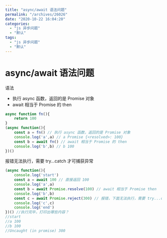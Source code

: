 ```yaml
---
title: "async/await 语法问题"
permalink: "/archives/26026"
date: "2020-10-22 16:04:20"
categories: 
  - "js 异步问题"
  - "默认"
tags: 
  - "js 异步问题"
  - "默认"
---
```


# async/await 语法问题

语法

- 执行 async 函数，返回的是 Promise 对象
- await 相当于 Promise 的 then

``` js 
async function fn(){
    return 100
}
(async function(){
    const a = fn() // 执行 async 函数，返回的是 Promise 对象
    console.log('a',a) // a Promise {<resolved>: 100}
    const b = await fn() // await 相当于 Promise 的 then
    console.log('b',b) // b 100
})()
```

报错无法执行，需要 try…catch 才可捕获异常

``` js 
(async function(){
    console.log('start')
    const a = await 100 // 直接返回 100
    console.log('a',a)
    const b = await Promise.resolve(100) // await 相当于 Promise then
    console.log('b',b)
    const c = await Promise.reject(300) // 报错，下面无法执行，需要 try...catch
    console.log('c',c)
    console.log('end')
})() //执行完毕，打印出哪些内容？
//start
//a 100
//b 100
//Uncaught (in promise) 300
```
